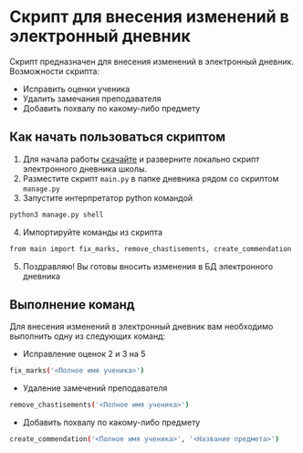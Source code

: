 # Скрипт для внесения изменений в электронный дневник
Скрипт предназначен для внесения изменений в электронный дневник. Возможности скрипта:
- Исправить оценки ученика
- Удалить замечания преподавателя
- Добавить похвалу по какому-либо предмету

## Как начать пользоваться скриптом
1. Для начала работы [скачайте](https://github.com/devmanorg/e-diary) и разверните локально скрипт электронного дневника школы.
2. Разместите скрипт `main.py` в папке дневника рядом со скриптом `manage.py`
3. Запустите интерпретатор python командой
```bash
python3 manage.py shell
```
4. Импортируйте команды из скрипта
```bash
from main import fix_marks, remove_chastisements, create_commendation
```
5. Поздравляю! Вы готовы вносить изменения в БД электронного дневника

## Выполнение команд
Для внесения изменений в электронный дневник вам необходимо выполнить одну из следующих команд:
- Исправление оценок 2 и 3 на 5
```bash
fix_marks('<Полное имя ученика>')
```
- Удаление замечений преподавателя
```bash
remove_chastisements('<Полное имя ученика>')
```
- Добавить похвалу по какому-либо предмету
```bash
create_commendation('<Полное имя ученика>', '<Название предмета>')
